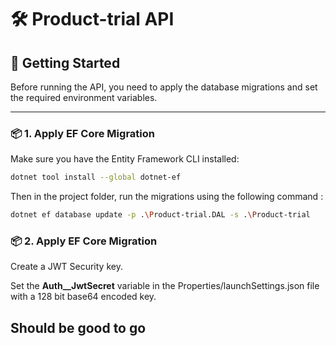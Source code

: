 # 🛠️ Product-trial API

## 🚀 Getting Started

Before running the API, you need to apply the database migrations and set the required environment variables.

---

### 📦 1. Apply EF Core Migration

Make sure you have the Entity Framework CLI installed:

```bash
dotnet tool install --global dotnet-ef
```

Then in the project folder, run the migrations using the following command :
```bash
dotnet ef database update -p .\Product-trial.DAL -s .\Product-trial
```

### 📦 2. Apply EF Core Migration

Create a JWT Security key.

Set the <b>Auth__JwtSecret</b> variable in the Properties/launchSettings.json file with a 128 bit base64 encoded key.

## Should be good to go